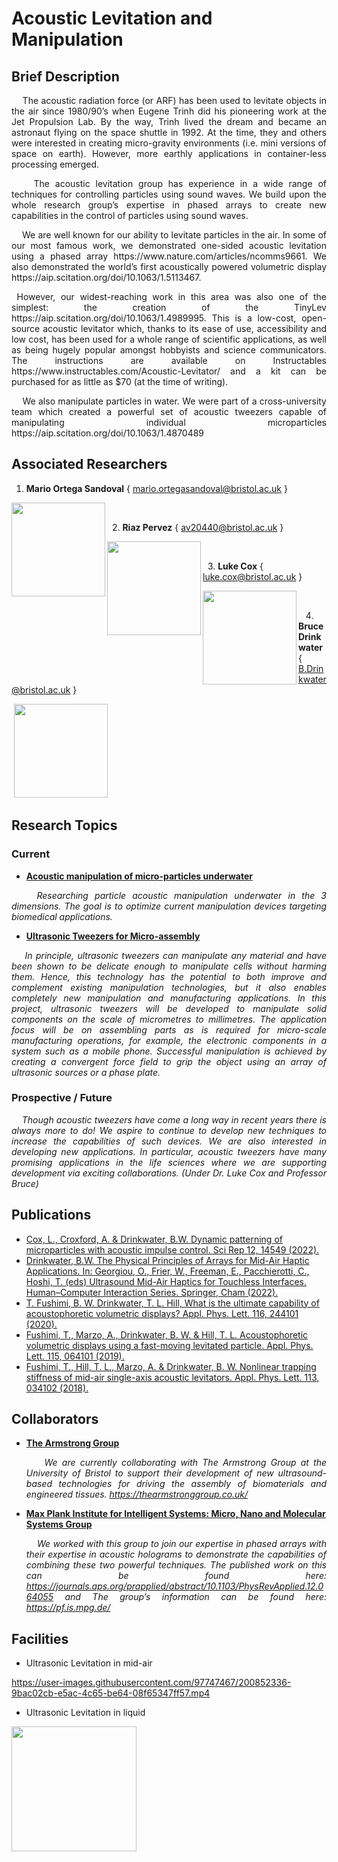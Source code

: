 # Acoustic Levitation and Manipulation



## Brief Description
<p align="justify">&nbsp;&nbsp;&nbsp;&nbsp;The acoustic radiation force (or ARF) has been used to levitate objects in the air since 1980/90’s when Eugene Trinh did his pioneering work at the Jet Propulsion Lab. By the way, Trinh lived the dream and became an astronaut flying on the space shuttle in 1992. At the time, they and others were interested in creating micro-gravity environments (i.e. mini versions of space on earth). However, more earthly applications in container-less processing emerged.

<p align="justify">&nbsp;&nbsp;&nbsp;&nbsp;The acoustic levitation group has experience in a wide range of techniques for controlling particles using sound waves. We build upon the whole research group’s expertise in phased arrays to create new capabilities in the control of particles using sound waves.</p>

<p align="justify">&nbsp;&nbsp;&nbsp;&nbsp;We are well known for our ability to levitate particles in the air. In some of our most famous work, we demonstrated one-sided acoustic levitation using a phased array https://www.nature.com/articles/ncomms9661. We also demonstrated the world’s first acoustically powered volumetric display https://aip.scitation.org/doi/10.1063/1.5113467.</p>

<p align="justify">&nbsp;However, our widest-reaching work in this area was also one of the simplest: the creation of the TinyLev https://aip.scitation.org/doi/10.1063/1.4989995. This is a low-cost, open-source acoustic levitator which, thanks to its ease of use, accessibility and low cost, has been used for a whole range of scientific applications, as well as being hugely popular amongst hobbyists and science communicators. The instructions are available on Instructables https://www.instructables.com/Acoustic-Levitator/  and a kit can be purchased for as little as $70 (at the time of writing).</p>

<p align="justify">&nbsp;&nbsp;&nbsp;&nbsp;We also manipulate particles in water. We were part of a cross-university team which created a powerful set of acoustic tweezers capable of manipulating individual microparticles https://aip.scitation.org/doi/10.1063/1.4870489 </p>


## Associated Researchers

1. **Mario Ortega Sandoval**  { mario.ortegasandoval@bristol.ac.uk } 

&nbsp;&nbsp;<img align="left" src = "https://user-images.githubusercontent.com/97747467/200842756-227e4e53-bbc9-4448-99f3-1aba2338e409.png" width ="150">   

&nbsp;&nbsp;2. **Riaz Pervez** { av20440@bristol.ac.uk }

&nbsp;&nbsp;&nbsp;&nbsp;<img align="left" src = "https://user-images.githubusercontent.com/97747467/200842686-7895092d-078a-420e-bf5c-beb0e5208914.jpeg" width ="150">

&nbsp;&nbsp;3. **Luke Cox** { luke.cox@bristol.ac.uk }

&nbsp;&nbsp;&nbsp;&nbsp;<img align="left" src = "https://user-images.githubusercontent.com/97747467/200842616-23d7b917-c2e5-4840-832e-9d11333a47ea.jpg" width ="150">

&nbsp;&nbsp;&nbsp;4. **Bruce Drinkwater** { B.Drinkwater@bristol.ac.uk }

&nbsp;<img src = "https://user-images.githubusercontent.com/97747467/200841656-62af1526-aec1-4fdc-8b33-e1c949937ac3.jpg" width ="150">



## Research Topics

### Current
 - <ins>**Acoustic manipulation of micro-particles underwater**</ins> 

*<p align="justify">&nbsp;&nbsp;&nbsp;&nbsp;Researching particle acoustic manipulation underwater in the 3 dimensions. The goal is to optimize current manipulation devices targeting biomedical applications.</p>*


 - <ins>**Ultrasonic Tweezers for Micro-assembly**</ins>

*<p align="justify">&nbsp;&nbsp;&nbsp;&nbsp;In principle, ultrasonic tweezers can manipulate any material and have been shown to be delicate enough to manipulate cells without harming them. Hence, this technology has the potential to both improve and complement existing manipulation technologies, but it also enables completely new manipulation and manufacturing applications. In this project, ultrasonic tweezers will be developed to manipulate solid components on the scale of micrometres to millimetres.  The application focus will be on assembling parts as is required for micro-scale manufacturing operations, for example, the electronic components in a system such as a mobile phone. Successful manipulation is achieved by creating a convergent force field to grip the object using an array of ultrasonic sources or a phase plate.</p>*

### Prospective / Future
 *<p align="justify">&nbsp;&nbsp;&nbsp;&nbsp;Though acoustic tweezers have come a long way in recent years there is always more to do! We aspire to continue to develop new techniques to increase the capabilities of such devices. We are also interested in developing new applications. In particular, acoustic tweezers have many promising applications in the life sciences where we are supporting development via exciting collaborations. (Under Dr. Luke Cox and Professor Bruce) </p>*

## Publications
 - [Cox, L., Croxford, A. & Drinkwater, B.W. Dynamic patterning of microparticles with acoustic impulse control. Sci Rep 12, 14549 (2022).](https://www.nature.com/articles/s41598-022-18554-5)
 - [Drinkwater, B.W. The Physical Principles of Arrays for Mid-Air Haptic Applications. In: Georgiou, O., Frier, W., Freeman, E., Pacchierotti, C., Hoshi, T. (eds) Ultrasound Mid-Air Haptics for Touchless Interfaces. Human–Computer Interaction Series. Springer, Cham (2022).](https://www.betterworldbooks.com/product/detail/9783031040429?shipto=US&curcode=USD)
 - [T. Fushimi, B. W. Drinkwater, T. L. Hill, What is the ultimate capability of acoustophoretic volumetric displays? Appl. Phys. Lett. 116, 244101 (2020).](https://aip.scitation.org/doi/full/10.1063/5.0008351)
 - [Fushimi, T., Marzo, A., Drinkwater, B. W. & Hill, T. L. Acoustophoretic volumetric displays using a fast-moving levitated particle. Appl. Phys. Lett. 115, 064101 (2019).](https://aip.scitation.org/doi/full/10.1063/1.5113467)
 - [Fushimi, T., Hill, T. L., Marzo, A. & Drinkwater, B. W. Nonlinear trapping stiffness of mid-air single-axis acoustic levitators. Appl. Phys. Lett. 113, 034102 (2018).](https://aip.scitation.org/doi/10.1063/1.5034116)
 
## Collaborators
- <ins>**The Armstrong Group**</ins>
 *<p align="justify">&nbsp;&nbsp;&nbsp;&nbsp;We are currently collaborating with The Armstrong Group at the University of Bristol to support their development of new ultrasound-based technologies for driving the assembly of biomaterials and engineered tissues.
https://thearmstronggroup.co.uk/ </p>*


- <ins>**Max Plank Institute for Intelligent Systems: Micro, Nano and Molecular Systems Group**</ins>
*<p align="justify">&nbsp;&nbsp;&nbsp;&nbsp;We worked with this group to join our expertise in phased arrays with their expertise in acoustic holograms to demonstrate the capabilities of combining these two powerful techniques. 
The published work on this can be found here: https://journals.aps.org/prapplied/abstract/10.1103/PhysRevApplied.12.064055 and
The group’s information can be found here: https://pf.is.mpg.de/  </p>*


## Facilities 

- Ultrasonic Levitation in mid-air

https://user-images.githubusercontent.com/97747467/200852336-9bac02cb-e5ac-4c65-be64-08f65347ff57.mp4


- Ultrasonic Levitation in liquid

<img src= "https://user-images.githubusercontent.com/97747467/200853105-03439dc3-e5ed-4e4f-b200-38a135de1adb.png" width = "200">



